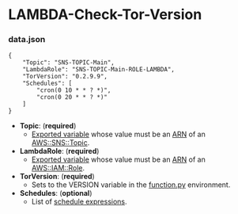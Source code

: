 # LAMBDA-Check-Tor-Version

### data.json
```
{
	"Topic": "SNS-TOPIC-Main",
	"LambdaRole": "SNS-TOPIC-Main-ROLE-LAMBDA",
	"TorVersion": "0.2.9.9",
	"Schedules": [
		"cron(0 10 * * ? *)",
		"cron(0 20 * * ? *)"
	]
}
```
- **Topic**: (**required**)
	* [Exported variable](https://docs.aws.amazon.com/AWSCloudFormation/latest/UserGuide/using-cfn-stack-exports.html) whose value must be an [ARN](https://docs.aws.amazon.com/general/latest/gr/aws-arns-and-namespaces.html) of an [AWS::SNS::Topic](https://docs.aws.amazon.com/AWSCloudFormation/latest/UserGuide/aws-properties-sns-topic.html).
- **LambdaRole**: (**required**)
	* [Exported variable](https://docs.aws.amazon.com/AWSCloudFormation/latest/UserGuide/using-cfn-stack-exports.html) whose value must be an [ARN](https://docs.aws.amazon.com/general/latest/gr/aws-arns-and-namespaces.html) of an [AWS::IAM::Role](https://docs.aws.amazon.com/AWSCloudFormation/latest/UserGuide/aws-resource-iam-role.html).
- **TorVersion**: (**required**)
 	* Sets to the VERSION variable in the [function.py](function.py) environment.
- **Schedules**: (**optional**)
 	* List of [schedule expressions](https://docs.aws.amazon.com/AmazonCloudWatch/latest/events/ScheduledEvents.html).
